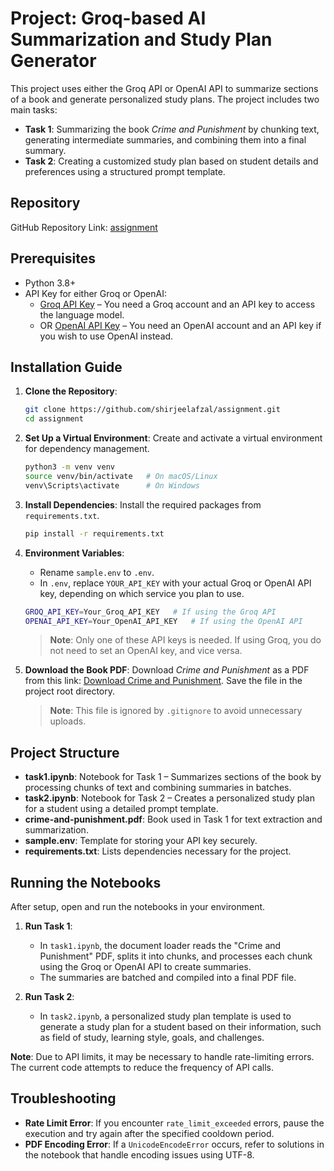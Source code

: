 # Project: Groq-based AI Summarization and Study Plan Generator

This project uses either the Groq API or OpenAI API to summarize sections of a book and generate personalized study plans. The project includes two main tasks:
- **Task 1**: Summarizing the book *Crime and Punishment* by chunking text, generating intermediate summaries, and combining them into a final summary.
- **Task 2**: Creating a customized study plan based on student details and preferences using a structured prompt template.

## Repository
GitHub Repository Link: [assignment](https://github.com/shirjeelafzal/assignment.git)

## Prerequisites
- Python 3.8+
- API Key for either Groq or OpenAI:
  - [Groq API Key](https://console.groq.com/) – You need a Groq account and an API key to access the language model.
  - OR [OpenAI API Key](https://platform.openai.com/account/api-keys) – You need an OpenAI account and an API key if you wish to use OpenAI instead.

## Installation Guide

1. **Clone the Repository**:
   ```bash
   git clone https://github.com/shirjeelafzal/assignment.git
   cd assignment
   ```

2. **Set Up a Virtual Environment**:
   Create and activate a virtual environment for dependency management.
   ```bash
   python3 -m venv venv
   source venv/bin/activate   # On macOS/Linux
   venv\Scripts\activate      # On Windows
   ```

3. **Install Dependencies**:
   Install the required packages from `requirements.txt`.
   ```bash
   pip install -r requirements.txt
   ```

4. **Environment Variables**:
   - Rename `sample.env` to `.env`.
   - In `.env`, replace `YOUR_API_KEY` with your actual Groq or OpenAI API key, depending on which service you plan to use.
   ```bash
   GROQ_API_KEY=Your_Groq_API_KEY   # If using the Groq API
   OPENAI_API_KEY=Your_OpenAI_API_KEY   # If using the OpenAI API
   ```

   > **Note**: Only one of these API keys is needed. If using Groq, you do not need to set an OpenAI key, and vice versa.

5. **Download the Book PDF**:
   Download *Crime and Punishment* as a PDF from this link: [Download Crime and Punishment](https://drive.google.com/file/d/1WYaEoSozvUmJ_Lt5clAVs8NuSu43h9ps/view?usp=sharing). Save the file in the project root directory.

   > **Note**: This file is ignored by `.gitignore` to avoid unnecessary uploads.

## Project Structure
- **task1.ipynb**: Notebook for Task 1 – Summarizes sections of the book by processing chunks of text and combining summaries in batches.
- **task2.ipynb**: Notebook for Task 2 – Creates a personalized study plan for a student using a detailed prompt template.
- **crime-and-punishment.pdf**: Book used in Task 1 for text extraction and summarization.
- **sample.env**: Template for storing your API key securely.
- **requirements.txt**: Lists dependencies necessary for the project.

## Running the Notebooks
After setup, open and run the notebooks in your environment.

1. **Run Task 1**:
   - In `task1.ipynb`, the document loader reads the "Crime and Punishment" PDF, splits it into chunks, and processes each chunk using the Groq or OpenAI API to create summaries.
   - The summaries are batched and compiled into a final PDF file.
   
2. **Run Task 2**:
   - In `task2.ipynb`, a personalized study plan template is used to generate a study plan for a student based on their information, such as field of study, learning style, goals, and challenges.

**Note**: Due to API limits, it may be necessary to handle rate-limiting errors. The current code attempts to reduce the frequency of API calls.

## Troubleshooting
- **Rate Limit Error**: If you encounter `rate_limit_exceeded` errors, pause the execution and try again after the specified cooldown period.
- **PDF Encoding Error**: If a `UnicodeEncodeError` occurs, refer to solutions in the notebook that handle encoding issues using UTF-8.